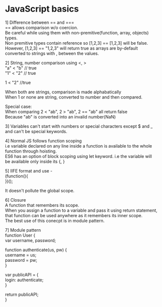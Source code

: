 # JavaScript basics

1] Difference between == and ===</br>
== allows comparison w/o coercion.</br>
Be careful while using them with non-premitive(function, array, objects) types.</br>
Non premitive types contain reference so [1,2,3] == [1,2,3] will be false.</br>
However, [1,2,3] == "1,2,3" will return true as arrays are by-default converted to strings with , between the values.</br>

2] String, number comparison using <, ></br>
"a" < "b" // true</br>
"1" < "2" // true</br>

1 < "2" //true</br>

When both are strings, comparison is made alphabatically</br>
When 1 or none are string, converted to number and then compared.</br>

Special case:</br>
When comparing 2 < "ab", 2 > "ab", 2 == "ab" all return false</br>
Because "ab" is converted into an invalid number(NaN)</br>

3] Variables can't start with numbers or special characters except $ and _ and can't be special keywords.</br>

4] Normal JS follows function scoping</br>
i.e variable declared on any line inside a function is available to the whole function through hoisting.</br>
ES6 has an option of block scoping using let keyword. i.e the variable will be available only inside its {, }</br>

5] IIFE format and use -</br>
(function(){</br>
})();</br>

It doesn't pollute the global scope.</br>

6] Closure</br>
A function that remembers its scope.</br>
When you assign a function to a variable and pass it using return statement, that function can be used anywhere as it remembers its inner scope.</br>
The best use of this conecpt is in module pattern.</br>

7] Module pattern</br>
function User {</br>
  var username, password;</br>
  
  function authenticate(us, pw) {</br>
    username = us;</br>
    password = pw;</br>
  }</br>
  
  var publicAPI = {</br>
    login: authenticate;</br>
  }</br>
  
  return publicAPI;</br>
}
